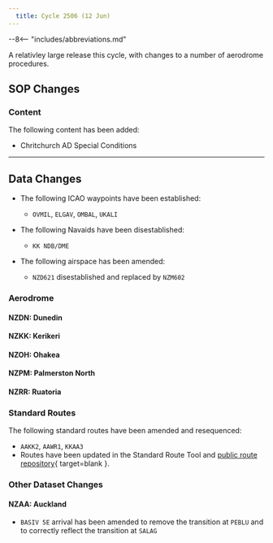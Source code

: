 ```yaml
---
  title: Cycle 2506 (12 Jun)
---
```


--8<-- "includes/abbreviations.md"

A relativley large release this cycle, with changes to a number of aerodrome procedures. 

## SOP Changes

### Content

The following content has been added:

- Chritchurch AD Special Conditions

----

## Data Changes

- The following ICAO waypoints have been established:
    - `OVMIL`, `ELGAV`, `OMBAL`, `UKALI`

- The following Navaids have been disestablished:
    - `KK NDB/DME` 

- The following airspace has been amended:
    - `NZD621` disestablished and replaced by `NZM602`

### Aerodrome

#### NZDN: Dunedin


#### NZKK: Kerikeri


#### NZOH: Ohakea


#### NZPM: Palmerston North


#### NZRR: Ruatoria

### Standard Routes

The following standard routes have been amended and resequenced:
- `AAKK2`, `AAWR1`, `KKAA3`
- Routes have been updated in the Standard Route Tool and [public route repository](https://github.com/vatnz-dev/std-rte-public){ target=blank }.

### Other Dataset Changes

#### NZAA: Auckland

- `BASIV 5E` arrival has been amended to remove the transition at `PEBLU` and to correctly reflect the transition at `SALAG`